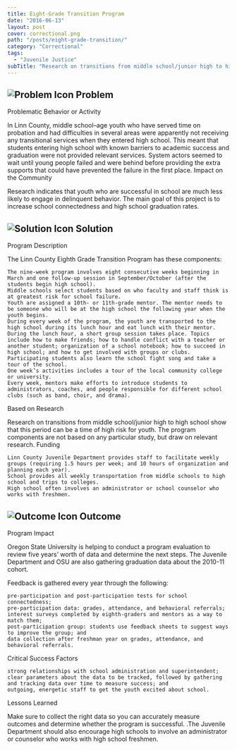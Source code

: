```yaml
---
title: Eight-Grade Transition Program
date: "2016-06-13"
layout: post
cover: correctional.png
path: "/posts/eight-grade-transition/"
category: "Correctional"
tags:
  - "Juvenile Justice"
subTitle: "Research on transitions from middle school/junior high to high school show that this period can be a time of high risk for youth."
---
```

## ![Problem Icon](https://github.com/google/material-design-icons/raw/master/alert/1x_web/ic_error_outline_black_48dp.png "Problem") Problem

Problematic Behavior or Activity

In Linn County, middle school–age youth who have served time on probation and had difficulties in several areas were apparently not receiving any transitional services when they entered high school. This meant that students entering high school with known barriers to academic success and graduation were not provided relevant services. System actors seemed to wait until young people failed and were behind before providing the extra supports that could have prevented the failure in the first place.
Impact on the Community

Research indicates that youth who are successful in school are much less likely to engage in delinquent behavior. The main goal of this project is to increase school connectedness and high school graduation rates.

## ![Solution Icon](https://github.com/google/material-design-icons/raw/master/action/1x_web/ic_lightbulb_outline_black_48dp.png "Solution") Solution

Program Description

The Linn County Eighth Grade Transition Program has these components:

    The nine-week program involves eight consecutive weeks beginning in March and one follow-up session in September/October (after the students begin high school).
    Middle schools select students based on who faculty and staff think is at greatest risk for school failure.
    Youth are assigned a 10th- or 11th-grade mentor. The mentor needs to be someone who will be at the high school the following year when the youth begins.
    During every week of the program, the youth are transported to the high school during its lunch hour and eat lunch with their mentor.
    During the lunch hour, a short group session takes place. Topics include how to make friends; how to handle conflict with a teacher or another student; organization of a school notebook; how to succeed in high school; and how to get involved with groups or clubs. Participating students also learn the school fight song and take a tour of the school.
    One week’s activities includes a tour of the local community college or university.
    Every week, mentors make efforts to introduce students to administrators, coaches, and people responsible for different school clubs (such as band, choir, and drama).

Based on Research

Research on transitions from middle school/junior high to high school show that this period can be a time of high risk for youth. The program components are not based on any particular study, but draw on relevant research.
Funding

    Linn County Juvenile Department provides staff to facilitate weekly groups (requiring 1.5 hours per week; and 10 hours of organization and planning each year).
    School provides all weekly transportation from middle schools to high school and trips to colleges.
    High school often involves an administrator or school counselor who works with freshmen.

## ![Outcome Icon](https://github.com/google/material-design-icons/raw/master/action/1x_web/ic_view_list_black_48dp.png "Outcome") Outcome
Program Impact

Oregon State University is helping to conduct a program evaluation to review five years’ worth of data and determine the next steps. The Juvenile Department and OSU are also gathering graduation data about the 2010-11 cohort.

Feedback is gathered every year through the following:

    pre-participation and post-participation tests for school connectedness;
    pre-participation data: grades, attendance, and behavioral referrals;
    interest surveys completed by eighth-graders and mentors as a way to match them;
    post-participation group: students use feedback sheets to suggest ways to improve the group; and
    data collection after freshman year on grades, attendance, and behavioral referrals.

Critical Success Factors

    strong relationships with school administration and superintendent;
    clear parameters about the data to be tracked, followed by gathering and tracking data over time to measure success; and
    outgoing, energetic staff to get the youth excited about school.

Lessons Learned

Make sure to collect the right data so you can accurately measure outcomes and determine whether the program is successful. .The Juvenile Department should also encourage high schools to involve an administrator or counselor who works with high school freshmen.